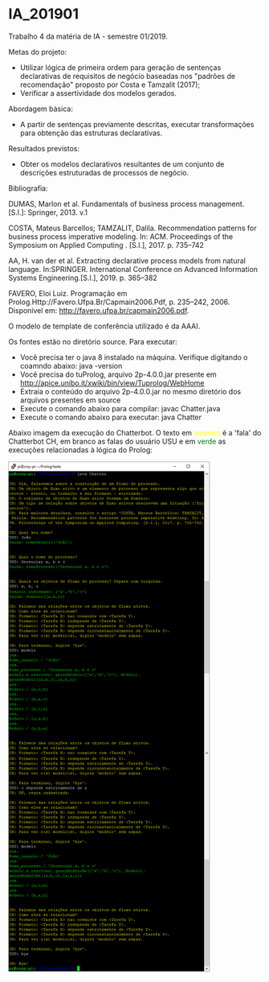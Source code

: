 # IA_201901
Trabalho 4 da matéria de IA - semestre 01/2019.

Metas do projeto:
- Utilizar lógica de primeira ordem para geração de sentenças declarativas de requisitos de negócio baseadas nos "padrões de recomendação" proposto por Costa e Tamzalit (2017);
- Verificar a assertividade dos modelos gerados.

Abordagem básica:
- A partir de sentenças previamente descritas, executar transformações para obtenção das estruturas declarativas.

Resultados previstos:
- Obter os modelos declarativos resultantes de um conjunto de descrições estruturadas de processos de negócio.

Bibliografia:

DUMAS, Marlon et al. Fundamentals of business process management. [S.l.]: Springer, 2013. v.1

COSTA, Mateus Barcellos; TAMZALIT, Dalila. Recommendation patterns for business process imperative modeling. In: ACM. Proceedings of the Symposium on Applied Computing . [S.l.], 2017. p. 735–742

AA, H. van der et al. Extracting declarative process models from natural language. In:SPRINGER. International Conference on Advanced Information Systems Engineering.[S.l.], 2019. p. 365–382

FAVERO, Eloi Luiz. Programação em Prolog.Http://Favero.Ufpa.Br/Capmain2006.Pdf, p. 235–242, 2006. Disponível em: <http://favero.ufpa.br/capmain2006.pdf>.

O modelo de template de conferência utilizado é da AAAI.

Os fontes estão no diretório source.
Para executar:
- Você precisa ter o java 8 instalado na máquina. Verifique digitando o coamndo abaixo:
java -version
- Você precisa do tuProlog, arquivo 2p-4.0.0.jar presente em  http://apice.unibo.it/xwiki/bin/view/Tuprolog/WebHome
- Extraia o conteúdo do arquivo 2p-4.0.0.jar no mesmo diretório dos arquivos presentes em source
- Execute o comando abaixo para compilar:
javac Chatter.java
- Execute o comando abaixo para executar:
java Chatter


Abaixo imagem da execução do Chatterbot. O texto em <span style="color: yellow">amarelo</span> é a 'fala' do Chatterbot CH, em branco as falas do usuário USU e em <span style="color: green">verde</span> as execuções relacionadas à lógica do Prolog:


![Screenshot](Chatter.png)
